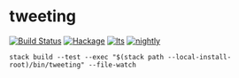 tweeting
===

[![Build Status](https://travis-ci.org/tonyday567/tweeting.svg)](https://travis-ci.org/tonyday567/tweeting) [![Hackage](https://img.shields.io/hackage/v/tweeting.svg)](https://hackage.haskell.org/package/tweeting) [![lts](https://www.stackage.org/package/tweeting/badge/lts)](http://stackage.org/lts/package/tweeting) [![nightly](https://www.stackage.org/package/tweeting/badge/nightly)](http://stackage.org/nightly/package/tweeting) 

```
stack build --test --exec "$(stack path --local-install-root)/bin/tweeting" --file-watch
```
